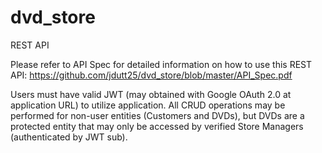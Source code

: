 # dvd_store
REST API

Please refer to API Spec for detailed information on how to use this REST API: https://github.com/jdutt25/dvd_store/blob/master/API_Spec.pdf

Users must have valid JWT (may obtained with Google OAuth 2.0 at application URL) to utilize application. 
All CRUD operations may be performed for non-user entities (Customers and DVDs), but DVDs are a protected entity that may only be accessed by verified Store Managers 
(authenticated by JWT sub). 
